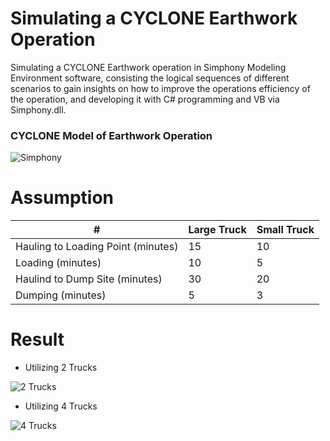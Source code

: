 # Simulating a CYCLONE Earthwork Operation

Simulating a CYCLONE Earthwork operation in Simphony Modeling Environment software, consisting the logical sequences of different scenarios to gain insights on how to improve the operations efficiency of the operation, and developing it with C# programming and VB via Simphony.dll.


### CYCLONE Model of Earthwork Operation
![Simphony](https://user-images.githubusercontent.com/64426415/138893513-23929452-83f7-4c0f-aea0-f2f91fb10614.jpg)


# Assumption

|       #        | Large Truck | Small Truck |
| ------------- | ------------- | ------------- |
| Hauling to Loading Point (minutes)  | 15  | 10 |
| Loading (minutes)  | 10 | 5 |
| Haulind to Dump Site (minutes)  | 30 | 20 |
| Dumping (minutes)  | 5 | 3 |

# Result

* Utilizing 2 Trucks

![2 Trucks](https://user-images.githubusercontent.com/64426415/138893492-f7f83d84-5219-4d86-a2a2-5c2d72735844.JPG)

* Utilizing 4 Trucks

![4 Trucks](https://user-images.githubusercontent.com/64426415/138893503-885dadf6-5a00-40f8-86ea-197f85ccf687.JPG)

